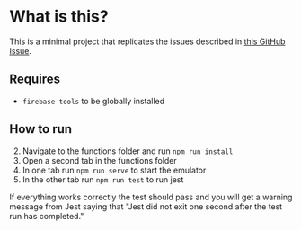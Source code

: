 # What is this?

This is a minimal project that replicates the issues described in [this GitHub Issue](https://github.com/firebase/firebase-js-sdk/issues/4884).

## Requires

- `firebase-tools` to be globally installed

## How to run

2. Navigate to the functions folder and run `npm run install`
3. Open a second tab in the functions folder
4. In one tab run `npm run serve` to start the emulator
5. In the other tab run `npm run test` to run jest

If everything works correctly the test should pass and you will get a warning message from Jest saying that "Jest did not exit one second after the test run has completed."
